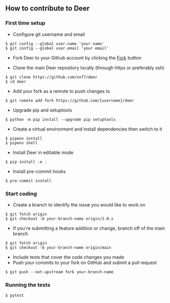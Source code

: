 ## How to contribute to Deer

### First time setup

* Configure git username and email
```
$ git config --global user.name 'your name'
$ git config --global user.email 'your email'
```

* Fork Deer to your Github account by clicking the [Fork](https://github.com/nxf7/deer/fork)
button

* Clone the main Deer repository locally (through https or preferably ssh)
```
$ git clone https://github.com/nxf7/deer
$ cd deer
```

* Add your fork as a remote to push changes to
```
$ git remote add fork https://github.com/{username}/deer
```

* Upgrade pip and setuptools
```
$ python -m pip install --upgrade pip setuptools
```

* Create a virtual environment and install dependencies then switch to it
```
$ pipenv install
$ pipenv shell
```

* Install Deer in editable mode
```
$ pip install -e .
```

* Install pre-commit hooks
```
$ pre-commit install
```

### Start coding
* Create a branch to identify the issue you would like to work on
```
$ git fetch origin
$ git checkout -b your-branch-name origin/2.0.x
```
* If you're submitting a feature addition or change, branch off of the main branch
```
$ git fetch origin
$ git checkout -b your-branch-name origin/main
```

* Include tests that cover the code changes you made
* Push your commits to your fork on GitHub and submit a pull request
```
$ git push --set-upstream fork your-branch-name
```

### Running the tests
```
$ pytest
```

